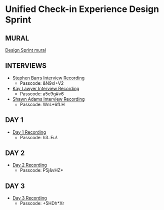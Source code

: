 # Unified Check-in Experience Design Sprint

## MURAL
[Design Sprint mural](https://app.mural.co/t/vfscie8528/m/vfscie8528/1669731782910/5095a4e5369ea68631e36d9a6cb2ae243e238ac9?sender=ud3aa760e30b39bcf436d4473)

## INTERVIEWS
- [Stephen Barrs Interview Recording](https://us06web.zoom.us/rec/share/LBXVecQyC_bag0h_eTlPmT1M4OwgXX_HdgMSvldcRnHx_UZ0AexlBWj96CccgBJb.n7rSjzc5FjQHNaK2)
    - Passcode: &N9xI+V2
- [Kay Lawyer Interview Recording](https://us06web.zoom.us/rec/share/5kO3zBCZ3BKEkb1sZqKiJ0PKuaV8UDi4cZ9WQf98l7-h9TmtA9mTABHWPzJHGMf_.6MP7F9ftqDLnDDcj?startTime=1670344201000)
    - Passcode: a5e9g#v6
- [Shawn Adams Interview Recording](https://us06web.zoom.us/rec/share/0od4RNND2AJ4Rjtp1EQ_qj69VMz50w3DcpuFXABg8iHX9JrpgI3lsFeYgCrJYUeQ.yUM53FviritbJ7Zk)
    - Passcode: WnL+6fLH

## DAY 1
- [Day 1 Recording](https://us06web.zoom.us/rec/share/Z3xAZp528dmZ_LNn6t-2b0EFp2j4KoX38AZDN8K1XNXn4iG4AQDJoJ0GyHvR1NuU.4fVUbktxxQQ9XgJj)
    - Passcode: h3..Eu!.

## DAY 2
- [Day 2 Recording](https://us06web.zoom.us/rec/share/nNf0IcfkKC40rLALXi3lzP2VwpZjK7O0VXIZ_h80cqic9FDMMqjphwaO7lmNRvP9.xidLFvDXrSly_Cj6)
    - Passcode: P5j&vHZ*

## DAY 3
- [Day 3 Recording](https://us06web.zoom.us/rec/share/_gI5FLKMA5S83ElGAzJCOTzlbRXB2fbuT8ULnllsaZ8O-z4kiqzM-JHgi3xmJdNI.YylibhlG7CJBcg6b)
    - Passcode: +5HDh*Xr
